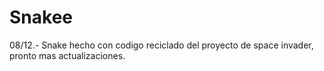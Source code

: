 # Snakee
08/12.- Snake hecho con codigo reciclado del proyecto de space invader, pronto mas actualizaciones.
